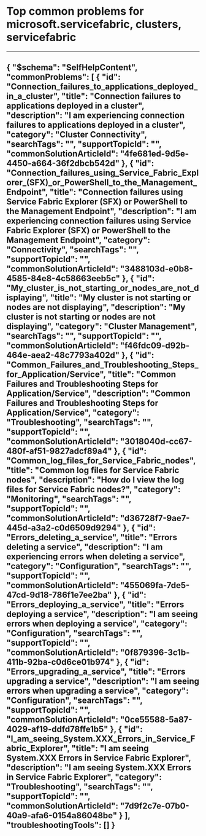 <properties
	pageTitle="Top common problems for microsoft.servicefabric, clusters, servicefabric"
	description="Top common problems for microsoft.servicefabric, clusters, servicefabric"        
	service="microsoft.servicefabric"
	resource="clusters"
	resourceTags="servicefabric"
	authors="pkcsf"
	ms.author="pkc"
	displayOrder=""
	articleId="850afacd-c28e-4814-9631-910d5e7989f0"
	selfHelpType="diagnoseandsolve"
	productPesIds="15842"
	cloudEnvironments="public"
/>
# Top common problems for microsoft.servicefabric, clusters, servicefabric
---
{
    "$schema": "SelfHelpContent",
    "commonProblems": [
        {
            "id": "Connection_failures_to_applications_deployed_in_a_cluster",
            "title": "Connection failures to applications deployed in a cluster",
            "description": "I am experiencing connection failures to applications deployed in a cluster",
            "category": "Cluster Connectivity",
            "searchTags": "",
            "supportTopicId": "",
            "commonSolutionArticleId": "4fe681ed-9d5e-4450-a664-36f2dbcb542d"
        },
        {
            "id": "Connection_failures_using_Service_Fabric_Explorer_(SFX)_or_PowerShell_to_the_Management_Endpoint",
            "title": "Connection failures using Service Fabric Explorer (SFX) or PowerShell to the Management Endpoint",
            "description": "I am experiencing connection failures using Service Fabric Explorer (SFX) or PowerShell to the Management Endpoint",
            "category": "Connectivity",
            "searchTags": "",
            "supportTopicId": "",
            "commonSolutionArticleId": "3488103d-e0b8-4585-84e8-4c58663eeb5c"
        },
        {
            "id": "My_cluster_is_not_starting_or_nodes_are_not_displaying",
            "title": "My cluster is not starting or nodes are not displaying",
            "description": "My cluster is not starting or nodes are not displaying",
            "category": "Cluster Management",
            "searchTags": "",
            "supportTopicId": "",
            "commonSolutionArticleId": "f46fdc09-d92b-464e-aea2-48c7793a402d"
        },
        {
            "id": "Common_Failures_and_Troubleshooting_Steps_for_Application/Service",
            "title": "Common Failures and Troubleshooting Steps for Application/Service",
            "description": "Common Failures and Troubleshooting Steps for Application/Service",
            "category": "Troubleshooting",
            "searchTags": "",
            "supportTopicId": "",
            "commonSolutionArticleId": "3018040d-cc67-480f-af51-9827adcf89a4"
        },
        {
            "id": "Common_log_files_for_Service_Fabric_nodes",
            "title": "Common log files for Service Fabric nodes",
            "description": "How do I view the log files for Service Fabric nodes?",
            "category": "Monitoring",
            "searchTags": "",
            "supportTopicId": "",
            "commonSolutionArticleId": "d36728f7-9ae7-445d-a3a2-c0d6509d9294"
        },
        {
            "id": "Errors_deleting_a_service",
            "title": "Errors deleting a service",
            "description": "I am experiencing errors when deleting a service",
            "category": "Configuration",
            "searchTags": "",
            "supportTopicId": "",
            "commonSolutionArticleId": "455069fa-7de5-47cd-9d18-786f1e7ee2ba"
        },
        {
            "id": "Errors_deploying_a_service",
            "title": "Errors deploying a service",
            "description": "I am seeing errors when deploying a service",
            "category": "Configuration",
            "searchTags": "",
            "supportTopicId": "",
            "commonSolutionArticleId": "0f879396-3c1b-411b-92ba-c0d6ce01b974"
        },
        {
            "id": "Errors_upgrading_a_service",
            "title": "Errors upgrading a service",
            "description": "I am seeing errors when upgrading a service",
            "category": "Configuration",
            "searchTags": "",
            "supportTopicId": "",
            "commonSolutionArticleId": "0ce55588-5a87-4029-af19-ddfd78ffe1b5"
        },
        {
            "id": "I_am_seeing_System.XXX_Errors_in_Service_Fabric_Explorer",
            "title": "I am seeing System.XXX Errors in Service Fabric Explorer",
            "description": "I am seeing System.XXX Errors in Service Fabric Explorer",
            "category": "Troubleshooting",
            "searchTags": "",
            "supportTopicId": "",
            "commonSolutionArticleId": "7d9f2c7e-07b0-40a9-afa6-0154a86048be"
        }
    ],
    "troubleshootingTools": []
}
---
